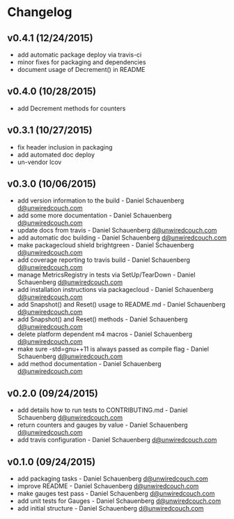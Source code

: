 # Changelog

## v0.4.1 (12/24/2015)
- add automatic package deploy via travis-ci
- minor fixes for packaging and dependencies
- document usage of Decrement() in README

## v0.4.0 (10/28/2015)
* add Decrement methods for counters

## v0.3.1 (10/27/2015)
* fix header inclusion in packaging
* add automated doc deploy
* un-vendor lcov

## v0.3.0 (10/06/2015)
* add version information to the build - Daniel Schauenberg <d@unwiredcouch.com>
* add some more documentation - Daniel Schauenberg <d@unwiredcouch.com>
* update docs from travis - Daniel Schauenberg <d@unwiredcouch.com>
* add automatic doc building - Daniel Schauenberg <d@unwiredcouch.com>
* make packagecloud shield brightgreen - Daniel Schauenberg <d@unwiredcouch.com>
* add coverage reporting to travis build - Daniel Schauenberg <d@unwiredcouch.com>
* manage MetricsRegistry in tests via SetUp/TearDown - Daniel Schauenberg <d@unwiredcouch.com>
* add installation instructions via packagecloud - Daniel Schauenberg <d@unwiredcouch.com>
* add Snapshot() and Reset() usage to README.md - Daniel Schauenberg <d@unwiredcouch.com>
* add Snapshot() and Reset() methods - Daniel Schauenberg <d@unwiredcouch.com>
* delete platform dependent m4 macros - Daniel Schauenberg <d@unwiredcouch.com>
* make sure -std=gnu++11 is always passed as compile flag - Daniel Schauenberg <d@unwiredcouch.com>
* add method documentation - Daniel Schauenberg <d@unwiredcouch.com>

## v0.2.0 (09/24/2015)
* add details how to run tests to CONTRIBUTING.md - Daniel Schauenberg <d@unwiredcouch.com>
* return counters and gauges by value - Daniel Schauenberg <d@unwiredcouch.com>
* add travis configuration - Daniel Schauenberg <d@unwiredcouch.com>

## v0.1.0 (09/24/2015)
* add packaging tasks - Daniel Schauenberg <d@unwiredcouch.com>
* improve README - Daniel Schauenberg <d@unwiredcouch.com>
* make gauges test pass - Daniel Schauenberg <d@unwiredcouch.com>
* add unit tests for Gauges - Daniel Schauenberg <d@unwiredcouch.com>
* add initial structure - Daniel Schauenberg <d@unwiredcouch.com>
